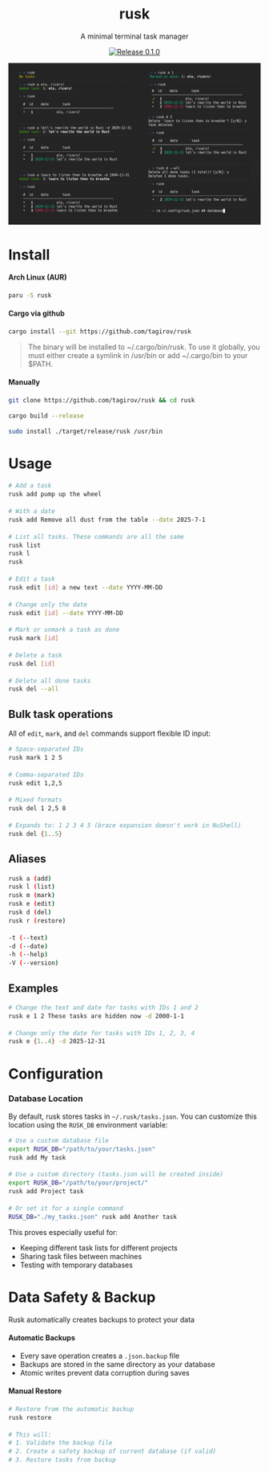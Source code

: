 <h1 align="center">rusk</h1>
<p align="center">A minimal terminal task manager</p>
<p align="center">
    <a href="https://github.com/tagirov/rusk/releases"><img alt="Release 0.1.0" src="https://img.shields.io/github/v/release/tagirov/rusk?logo=github&labelColor=blue"></a>
</p>

<p align="center"><img src="rusk.png" alt="demonstration of rusk in the wild"></p>

# Install
#### Arch Linux (AUR)
```bash
paru -S rusk
```

#### Cargo via github
```bash
cargo install --git https://github.com/tagirov/rusk
```

> The binary will be installed to ~/.cargo/bin/rusk. To use it globally, you must either create a symlink in /usr/bin or add ~/.cargo/bin to your $PATH.

#### Manually
```bash
git clone https://github.com/tagirov/rusk && cd rusk
```
```bash
cargo build --release
```
```bash
sudo install ./target/release/rusk /usr/bin
```



# Usage

```bash
# Add a task
rusk add pump up the wheel

# With a date
rusk add Remove all dust from the table --date 2025-7-1

# List all tasks. These commands are all the same
rusk list
rusk l
rusk

# Edit a task
rusk edit [id] a new text --date YYYY-MM-DD

# Change only the date
rusk edit [id] --date YYYY-MM-DD

# Mark or unmark a task as done
rusk mark [id]

# Delete a task
rusk del [id]

# Delete all done tasks
rusk del --all
```
## Bulk task operations

All of `edit`, `mark`, and `del` commands support flexible ID input:

```bash
# Space-separated IDs
rusk mark 1 2 5

# Comma-separated IDs  
rusk edit 1,2,5

# Mixed formats
rusk del 1 2,5 8

# Expands to: 1 2 3 4 5 (brace expansion doesn't work in NuShell)
rusk del {1..5}  
```

## Aliases
```bash
rusk a (add)
rusk l (list)
rusk m (mark)
rusk e (edit)
rusk d (del)
rusk r (restore)

-t (--text)
-d (--date)
-h (--help)
-V (--version)
```

## Examples

```bash
# Change the text and date for tasks with IDs 1 and 2
rusk e 1 2 These tasks are hidden now -d 2000-1-1

# Change only the date for tasks with IDs 1, 2, 3, 4
rusk e {1..4} -d 2025-12-31
```



# Configuration



### Database Location
By default, rusk stores tasks in `~/.rusk/tasks.json`. You can customize this location using the `RUSK_DB` environment variable:


```bash
# Use a custom database file
export RUSK_DB="/path/to/your/tasks.json"
rusk add My task

# Use a custom directory (tasks.json will be created inside)
export RUSK_DB="/path/to/your/project/"
rusk add Project task

# Or set it for a single command
RUSK_DB="./my_tasks.json" rusk add Another task
```

This proves especially useful for:
- Keeping different task lists for different projects
- Sharing task files between machines
- Testing with temporary databases

# Data Safety & Backup

Rusk automatically creates backups to protect your data

#### Automatic Backups
- Every save operation creates a `.json.backup` file
- Backups are stored in the same directory as your database
- Atomic writes prevent data corruption during saves

#### Manual Restore
```bash
# Restore from the automatic backup
rusk restore

# This will:
# 1. Validate the backup file
# 2. Create a safety backup of current database (if valid)
# 3. Restore tasks from backup
```